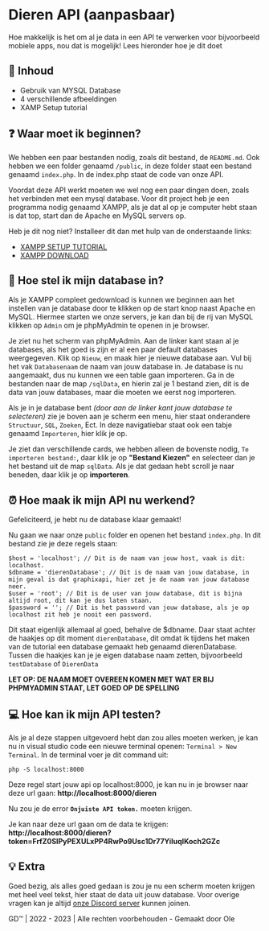 # Dieren API (aanpasbaar)

Hoe makkelijk is het om al je data in een API te verwerken voor bijvoorbeeld mobiele apps, nou dat is mogelijk! Lees hieronder hoe je dit doet

## 📁 Inhoud

- Gebruik van MYSQL Database
- 4 verschillende afbeeldingen
- XAMP Setup tutorial

## ❓ Waar moet ik beginnen?

We hebben een paar bestanden nodig, zoals dit bestand, de `README.md`. Ook hebben we een folder genaamd `/public`, in deze folder staat een bestand genaamd `index.php`. In de index.php staat de code van onze API.

Voordat deze API werkt moeten we wel nog een paar dingen doen, zoals het verbinden met een mysql database.
Voor dit project heb je een programma nodig genaamd XAMPP, als je dat al op je computer hebt staan is dat top, start dan de Apache en MySQL servers op.

Heb je dit nog niet? Installeer dit dan met hulp van de onderstaande links:
- [XAMPP SETUP TUTORIAL](https://www.youtube.com/watch?v=VCHXCusltqI)
- [XAMPP DOWNLOAD](https://www.apachefriends.org/)

## 🔧 Hoe stel ik mijn database in?

Als je XAMPP compleet gedownload is kunnen we beginnen aan het instellen van je database door te klikken op de start knop naast Apache en MySQL.
Hiermee starten we onze servers, je kan dan bij de rij van MySQL klikken op `Admin` om je phpMyAdmin te openen in je browser.

Je ziet nu het scherm van phpMyAdmin. Aan de linker kant staan al je databases, als het goed is zijn er al een paar default databases weergegeven. 
Klik op `Nieuw`, en maak hier je nieuwe database aan. Vul bij het vak `Databasenaam` de naam van jouw database in.
Je database is nu aangemaakt, dus nu kunnen we een table gaan importeren. Ga in de bestanden naar de map `/sqlData`, en hierin zal je 1 bestand zien, dit is de data van jouw databases, maar die moeten we eerst nog importeren.

Als je in je database bent *(door aan de linker kant jouw database te selecteren)* zie je boven aan je scherm een menu, hier staat onderandere `Structuur`, `SQL`, `Zoeken`, Ect.
In deze navigatiebar staat ook een tabje genaamd `Importeren`, hier klik je op. 

Je ziet dan verschillende cards, we hebben alleen de bovenste nodig, `Te importeren bestand:`, daar klik je op **"Bestand Kiezen"** en selecteer dan je het bestand uit de map `sqlData`.
Als je dat gedaan hebt scroll je naar beneden, daar klik je op **importeren**.

## ⏰ Hoe maak ik mijn API nu werkend?

Gefeliciteerd, je hebt nu de database klaar gemaakt!

Nu gaan we naar onze `public` folder en openen het bestand `index.php`. In dit bestand zie je deze regels staan:

```
$host = 'localhost'; // Dit is de naam van jouw host, vaak is dit: localhost.
$dbname = 'dierenDatabase'; // Dit is de naam van jouw database, in mijn geval is dat graphixapi, hier zet je de naam van jouw database neer.
$user = 'root'; // Dit is de user van jouw database, dit is bijna altijd root, dit kan je dus laten staan.
$password = ''; // Dit is het password van jouw database, als je op localhost zit heb je nooit een password.
```

Dit staat eigenlijk allemaal al goed, behalve de $dbname. Daar staat achter de haakjes op dit moment `dierenDatabase`, dit omdat ik tijdens het maken van de tutorial een database gemaakt heb genaamd dierenDatabase. Tussen die haakjes kan je je eigen database naam zetten, bijvoorbeeld `testDatabase` of `DierenData`

**LET OP: DE NAAM MOET OVEREEN KOMEN MET WAT ER BIJ PHPMYADMIN STAAT, LET GOED OP DE SPELLING**

## 💻 Hoe kan ik mijn API testen?

Als je al deze stappen uitgevoerd hebt dan zou alles moeten werken, je kan nu in visual studio code een nieuwe terminal openen: `Terminal > New Terminal`.
In de terminal voer je dit command uit:

```
php -S localhost:8000
```

Deze regel start jouw api op localhost:8000, je kan nu in je browser naar deze url gaan:
**http://localhost:8000/dieren**

Nu zou je de error **`Onjuiste API token.`** moeten krijgen.

Je kan naar deze url gaan om de data te krijgen:
**http://localhost:8000/dieren?token=FrfZ0SIPyPEXULxPP4RwPo9Usc1Dr77YiIuqIKoch2GZc**

## 💡 Extra

Goed bezig, als alles goed gedaan is zou je nu een scherm moeten krijgen met heel veel tekst, hier staat de data uit jouw database. Voor overige vragen kan je altijd [onze Discord server](https://discord.graphix-development.nl/) kunnen joinen.

GD™️ | 2022 - 2023 | Alle rechten voorbehouden - Gemaakt door Ole
